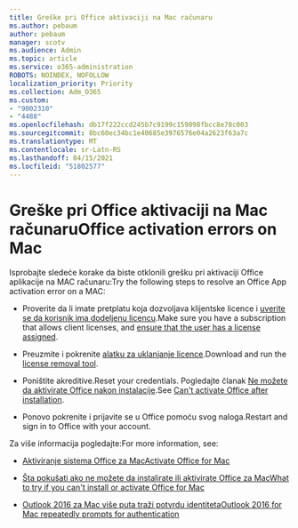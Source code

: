 ```yaml
---
title: Greške pri Office aktivaciji na Mac računaru
ms.author: pebaum
author: pebaum
manager: scotv
ms.audience: Admin
ms.topic: article
ms.service: o365-administration
ROBOTS: NOINDEX, NOFOLLOW
localization_priority: Priority
ms.collection: Adm_O365
ms.custom:
- "9002310"
- "4488"
ms.openlocfilehash: db17f222ccd245b7c9199c159098fbcc8e78c003
ms.sourcegitcommit: 8bc60ec34bc1e40685e3976576e04a2623f63a7c
ms.translationtype: MT
ms.contentlocale: sr-Latn-RS
ms.lasthandoff: 04/15/2021
ms.locfileid: "51802577"
---
```

# <a name="office-activation-errors-on-mac"></a><span data-ttu-id="9f546-102">Greške pri Office aktivaciji na Mac računaru</span><span class="sxs-lookup"><span data-stu-id="9f546-102">Office activation errors on Mac</span></span>

<span data-ttu-id="9f546-103">Isprobajte sledeće korake da biste otklonili grešku pri aktivaciji Office aplikacije na MAC računaru:</span><span class="sxs-lookup"><span data-stu-id="9f546-103">Try the following steps to resolve an Office App activation error on a MAC:</span></span>

- <span data-ttu-id="9f546-104">Proverite da li imate pretplatu koja dozvoljava klijentske licence i [uverite se da korisnik ima dodeljenu licencu](https://docs.microsoft.com/microsoft-365/admin/add-users/add-users).</span><span class="sxs-lookup"><span data-stu-id="9f546-104">Make sure you have a subscription that allows client licenses, and [ensure that the user has a license assigned](https://docs.microsoft.com/microsoft-365/admin/add-users/add-users).</span></span>

- <span data-ttu-id="9f546-105">Preuzmite i pokrenite [alatku za uklanjanje licence](https://support.office.com/article/how-to-remove-office-license-files-on-a-mac-b032c0f6-a431-4dad-83a9-6b727c03b193).</span><span class="sxs-lookup"><span data-stu-id="9f546-105">Download and run the [license removal tool](https://support.office.com/article/how-to-remove-office-license-files-on-a-mac-b032c0f6-a431-4dad-83a9-6b727c03b193).</span></span>

- <span data-ttu-id="9f546-106">Poništite akreditive.</span><span class="sxs-lookup"><span data-stu-id="9f546-106">Reset your credentials.</span></span> <span data-ttu-id="9f546-107">Pogledajte članak [Ne možete da aktivirate Office nakon instalacije](https://support.office.com/article/5efba2b4-b1e6-4e5f-bf3c-6ab945d03dea#bkmk_cantactivate).</span><span class="sxs-lookup"><span data-stu-id="9f546-107">See [Can't activate Office after installation](https://support.office.com/article/5efba2b4-b1e6-4e5f-bf3c-6ab945d03dea#bkmk_cantactivate).</span></span>

- <span data-ttu-id="9f546-108">Ponovo pokrenite i prijavite se u Office pomoću svog naloga.</span><span class="sxs-lookup"><span data-stu-id="9f546-108">Restart and sign in to Office with your account.</span></span>

<span data-ttu-id="9f546-109">Za više informacija pogledajte:</span><span class="sxs-lookup"><span data-stu-id="9f546-109">For more information, see:</span></span>

- [<span data-ttu-id="9f546-110">Aktiviranje sistema Office za Mac</span><span class="sxs-lookup"><span data-stu-id="9f546-110">Activate Office for Mac</span></span>](https://support.office.com/article/activate-office-for-mac-7f6646b1-bb14-422a-9ad4-a53410fcefb2)

- [<span data-ttu-id="9f546-111">Šta pokušati ako ne možete da instalirate ili aktivirate Office za Mac</span><span class="sxs-lookup"><span data-stu-id="9f546-111">What to try if you can't install or activate Office for Mac</span></span>](https://support.office.com/article/5efba2b4-b1e6-4e5f-bf3c-6ab945d03dea#picktab=activation)

- [<span data-ttu-id="9f546-112">Outlook 2016 za Mac više puta traži potvrdu identiteta</span><span class="sxs-lookup"><span data-stu-id="9f546-112">Outlook 2016 for Mac repeatedly prompts for authentication</span></span>](https://docs.microsoft.com/outlook/troubleshoot/sign-in/repeated-prompts-authentication)

